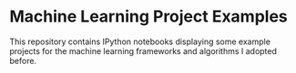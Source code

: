 # Machine Learning Project Examples
This repository contains IPython notebooks displaying some example projects for the machine learning frameworks and algorithms I adopted before.
